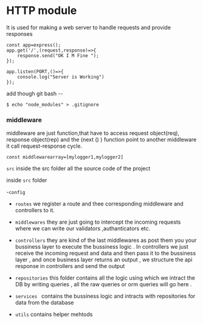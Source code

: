 <h1>HTTP module</h1>
It is used for making a web server to handle requests and provide responses

```````````````````````````````````````````
const app=express();
app.get('/',(request,response)=>{
    response.send("OK I M Fine ");
});

app.listen(PORT,()=>{
    console.log("Server is Working")
});
```````````````````````````````````````````
add though git bash --
`````````````````````````````````````````````````
$ echo "node_modules" > .gitignore
`````````````````````````````````````````````````


<h3>middleware</h3>
<p>
middleware are just function,that have to access request object(req), response object(rep) and the (next () ) function point to another middleware it call request-response cycle. 
</p>

```````````````````````````````````
const middlewarearray=[mylogger1,mylogger2]
```````````````````````````````````
`src` inside the src folder all the source code of the project

inside `src` folder

-`config` 

- `routes` we register a route and thee corresponding middleware and controllers to it.

- `middlewares` they are   just going to intercept the incoming requests where we can write our validators ,authanticators etc.

- `controllers` they are kind of the last middlewares as post them you your
bussiness layer to execute the bussiness logic . In controllers we just receive the incoming request and data and then pass it to the bussiness layer , and once business layer returns an output , we structure the api response in controllers and send the output

- `repositories`  this folder contains all the logic using which we intract the DB by writing queries , all the raw queries or orm queries will go here .

- `services ` contains the bussiness logic and intracts with repositories for data from the database 

- `utils` contains helper mehtods